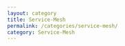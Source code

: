 ```yaml
---
layout: category
title: Service-Mesh
permalink: /categories/service-mesh/
category: Service-Mesh
---
```

